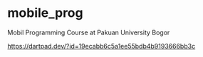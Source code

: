 # mobile_prog
Mobil Programming Course at Pakuan University Bogor

https://dartpad.dev/?id=19ecabb6c5a1ee55bdb4b9193666bb3c
